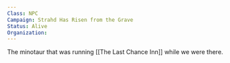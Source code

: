 ```yaml
---
Class: NPC
Campaign: Strahd Has Risen from the Grave
Status: Alive
Organization:
---
```

The minotaur that was running [[The Last Chance Inn]] while we were there.